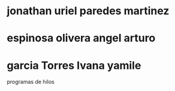 # jonathan uriel paredes martinez
# espinosa olivera angel arturo
# garcia Torres Ivana yamile
programas de hilos
